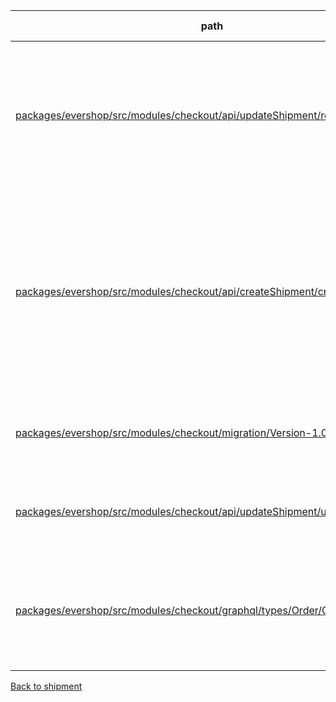 | path | summary | is relevant |
| --- | --- | --- |
| [packages/evershop/src/modules/checkout/api/updateShipment/route.json](https://github.com/evershopcommerce/evershop/blob/0e00f5a5fda1ecd14d16ff1143f53f5befbfe32b/packages/evershop/src/modules/checkout/api/updateShipment/route.json) | <br><br>このコードでは、URLのパスに`:shipment_id`というパラメータが含まれており、このパラメータは`/orders/:order_id/shipments/:shipment_id`のエンドポイントで使用されます。したがって、このパラメータは、`shipment`テーブルの特定の出荷を識別するために使用されます。具体的には、このエンドポイントは、指定された`order_id`と`shipment_id`に対応する出荷を更新するために使用されます。 | True |
| [packages/evershop/src/modules/checkout/api/createShipment/createShipment.js](https://github.com/evershopcommerce/evershop/blob/bc7ee43cdadfb8a00e896c8f753da75938507854/packages/evershop/src/modules/checkout/api/createShipment/createShipment.js) | <br><br>このコードの中で、テーブルshipmentのカラムshipment_idは、以下のクエリで使用されています。<br><br>```<br>const shipmentData = await select()<br>  .from('shipment')<br>  .where('shipment_id', '=', result.insertId)<br>  .load(pool);<br>```<br><br>このクエリは、新しいshipmentレコードがデータベースに挿入された後、そのshipmentレコードを取得するために使用されます。result.insertIdは、直前のinsertクエリで挿入されたshipmentレコードのIDを表します。そして、where句でshipment_idがresult.insertIdと等しいレコードを取得しています。 | True |
| [packages/evershop/src/modules/checkout/migration/Version-1.0.0.js](https://github.com/evershopcommerce/evershop/blob/4f1f4947f95e03b9cf64486a42b1669d484cba61/packages/evershop/src/modules/checkout/migration/Version-1.0.0.js) | テーブルshipmentのカラムshipment_idは、主キーとして使用されています。また、外部キーとして、テーブルorderのカラムshipment_order_idと関連付けられています。これにより、注文に対する出荷情報を追跡することができます。 | True |
| [packages/evershop/src/modules/checkout/api/updateShipment/updateShipment.js](https://github.com/evershopcommerce/evershop/blob/bc7ee43cdadfb8a00e896c8f753da75938507854/packages/evershop/src/modules/checkout/api/updateShipment/updateShipment.js) | このコードの中では、テーブルshipmentのカラムshipment_idは使用されていません。代わりに、shipmentテーブルのuuidカラムが使用されています。具体的には、shipment_idはrequest.paramsから取得されていますが、その後のクエリではuuidカラムを使用しています。 | False |
| [packages/evershop/src/modules/checkout/graphql/types/Order/Order.resolvers.js](https://github.com/evershopcommerce/evershop/blob/47620ae98869cea2f1d7bf2a46af54b0a43a64fa/packages/evershop/src/modules/checkout/graphql/types/Order/Order.resolvers.js) | このコードの中では、テーブルshipmentのカラムshipment_idは、orderのshipmentを取得するためのクエリで使用されています。具体的には、`select().from('shipment').where('shipment_order_id', '=', orderId)`というクエリで、`shipment_order_id`は`shipment`テーブルの`order_id`カラムに対応しています。したがって、`shipment_id`カラムはこのコードの中で直接使用されていません。 | False |
[Back to shipment](../tables/shipment.md)
